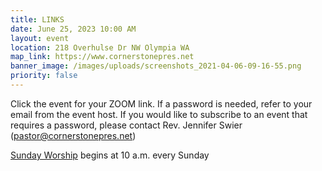 ```yaml
---
title: LINKS
date: June 25, 2023 10:00 AM
layout: event
location: 218 Overhulse Dr NW Olympia WA
map_link: https://www.cornerstonepres.net
banner_image: /images/uploads/screenshots_2021-04-06-09-16-55.png
priority: false
---
```

Click the event for your ZOOM link. If a password is needed, refer to your email from the event host. If you would like to subscribe to an event that requires a password, please contact Rev. Jennifer Swier (pastor@cornerstonepres.net)



[Sunday Worship](https://us02web.zoom.us/j/89012302302?pwd=dXVWVGU2Sm9VcHJYN2loNzlBM01kQT09) begins at 10 a.m. every Sunday